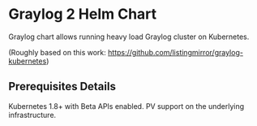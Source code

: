 # Graylog 2 Helm Chart


Graylog chart allows running heavy load Graylog cluster on Kubernetes.

(Roughly based on this work: https://github.com/listingmirror/graylog-kubernetes)

## Prerequisites Details
Kubernetes 1.8+ with Beta APIs enabled.
PV support on the underlying infrastructure.